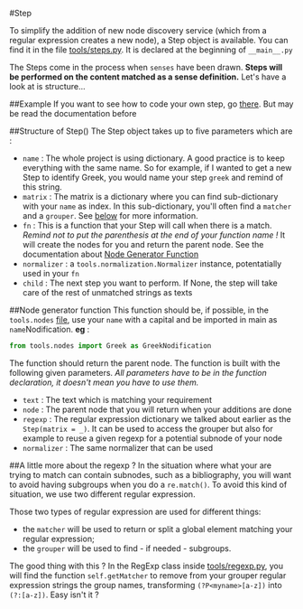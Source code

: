 #Step

To simplify the addition of new node discovery service (which from a regular expression creates a new node), a Step object is available. You can find it in the file [tools/steps.py](../tools/steps.py). It is declared at the beginning of `__main__.py`

The Steps come in the process when `senses` have been drawn. **Steps will be performed on the content matched as a sense definition.** Let's have a look at is structure... 

##Example
If you want to see how to code your own step, go [there](Step-Example.md). But may be read the documentation before

##Structure of Step()
The Step object takes up to five parameters which are :
- `name` : The whole project is using dictionary. A good practice is to keep everything with the same name. So for example, if I wanted to get a new Step to identify Greek, you would name your step `greek` and remind of this string.
- `matrix` : The matrix is a dictionary where you can find sub-dictionary with your `name` as index. In this sub-dictionary, you'll often find a `matcher` and a `grouper`. See [below](#a-little-more-about-the-regexp-) for more information.
- `fn` : This is a function that your Step will call when there is a match. *Remind not to put the parenthesis at the end of your function name !* It will create the nodes for you and return the parent node. See the documentation about [Node Generator Function](#node-generator-function)
- `normalizer` : a `tools.normalization.Normalizer` instance, potentatially used in your `fn`
- `child` : The next step you want to perform. If None, the step will take care of the rest of unmatched strings as texts

##Node generator function
This function should be, if possible, in the `tools.nodes` [file](../tools/nodes.py), use your `name` with a capital and be imported in main as `name`Nodification. **eg** : 

```python
from tools.nodes import Greek as GreekNodification
```

The function should return the parent node. The function is built with the following given parameters. *All parameters have to be in the function declaration, it doesn't mean you have to use them.*
- `text` : The text which is matching your requirement
- `node` : The parent node that you will return when your additions are done
- `regexp` : The regular expression dictionary we talked about earlier as the `Step(matrix = _)`. It can be used to access the grouper but also for example to reuse a given regexp for a potential subnode of your node
- `normalizer` : The same normalizer that can be used

##A little more about the regexp ?
In the situation where what your are trying to match can contain subnodes, such as a bibliography, you will want to avoid having subgroups when you do a `re.match()`. To avoid this kind of situation, we use two different regular expression.

Those two types of regular expression are used for different things: 
- the `matcher` will be used to return or split a global element matching your regular expression; 
- the `grouper` will be used to find - if needed - subgroups. 

The good thing with this ? In the RegExp class inside [tools/regexp.py](../tools/regexp.py), you will find the function `self.getMatcher` to remove from your grouper regular expression strings the group names, transforming `(?P<myname>[a-z])` into `(?:[a-z])`. Easy isn't it ?